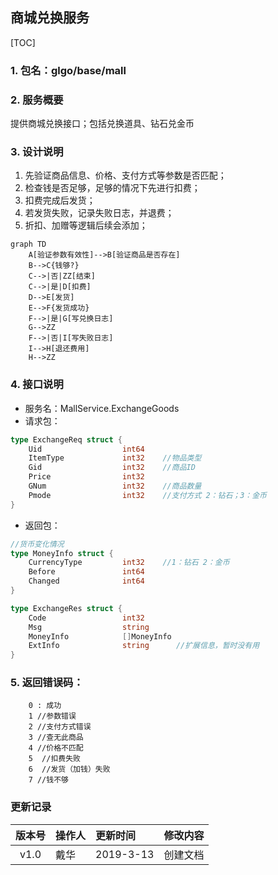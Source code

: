 ## 商城兑换服务
[TOC]

### 1. 包名：glgo/base/mall
### 2. 服务概要
提供商城兑换接口；包括兑换道具、钻石兑金币
### 3. 设计说明
1. 先验证商品信息、价格、支付方式等参数是否匹配；
2. 检查钱是否足够，足够的情况下先进行扣费；
3. 扣费完成后发货；
4. 若发货失败，记录失败日志，并退费；
5. 折扣、加赠等逻辑后续会添加；

```
graph TD
    A[验证参数有效性]-->B[验证商品是否存在]
    B-->C{钱够?}
    C-->|否|ZZ[结束]
    C-->|是|D[扣费]
    D-->E[发货]
    E-->F{发货成功}
    F-->|是|G[写兑换日志]
    G-->ZZ
    F-->|否|I[写失败日志]
    I-->H[退还费用]
    H-->ZZ
```

### 4. 接口说明
- 服务名：MallService.ExchangeGoods
- 请求包：
```go
type ExchangeReq struct {
	Uid                  int64    
	ItemType             int32    //物品类型
	Gid                  int32    //商品ID
	Price                int32    
	GNum                 int32    //商品数量
	Pmode                int32    //支付方式 2：钻石；3：金币
}
```
- 返回包：
```go
//货币变化情况
type MoneyInfo struct {
	CurrencyType         int32    //1：钻石 2：金币
	Before               int64    
	Changed              int64    
}

type ExchangeRes struct {
	Code                 int32       
	Msg                  string      
	MoneyInfo            []MoneyInfo 
	ExtInfo              string      //扩展信息，暂时没有用
}
```

### 5. 返回错误码：
```
	0 : 成功
	1 //参数错误
	2 //支付方式错误
	3 //查无此商品
	4 //价格不匹配
	5  //扣费失败
	6  //发货（加钱）失败
	7 //钱不够
```	
	
### 更新记录
版本号 | 操作人 | 更新时间|修改内容 
:--: | :-- |:-- | :--
v1.0 | 戴华 | 2019-3-13 | 创建文档

